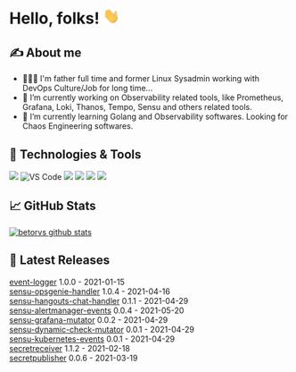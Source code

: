 
# Hello, folks! <img src="https://raw.githubusercontent.com/betorvs/betorvs/main/images/wave.gif" width="30px">

## &#x270d; About me
- 👨‍👩‍👦 I'm father full time and former Linux Sysadmin working with DevOps Culture/Job for long time...
-  🔭 I’m currently working on Observability related tools, like Prometheus, Grafana, Loki, Thanos, Tempo, Sensu and others related tools.
- 🌱 I’m currently learning Golang and Observability softwares. Looking for Chaos Engineering softwares. 

## 🔧 Technologies & Tools
![](https://img.shields.io/badge/OS-Linux-informational?style=flat&logo=linux&logoColor=white&color=2bbc8a)
![VS Code](https://img.shields.io/badge/visualstudiocode-badge-blue.svg?logo=visual-studio-code&style=flat&logoColor=white&color=2bbc8a)
![](https://img.shields.io/badge/Code-Golang-informational?style=flat&logo=go&logoColor=white&color=2bbc8a)
![](https://img.shields.io/badge/Shell-Bash-informational?style=flat&logo=gnu-bash&logoColor=white&color=2bbc8a)
![](https://img.shields.io/badge/Tools-Docker-informational?style=flat&logo=docker&logoColor=white&color=2bbc8a)
![](https://img.shields.io/badge/Tools-Kubernetes-informational?style=flat&logo=kubernetes&logoColor=white&color=2bbc8a)

## &#x1f4c8; GitHub Stats

[![betorvs github stats](https://github-readme-stats.vercel.app/api?username=betorvs&show_icons=true)](https://github.com/betorvs/betorvs)


## 🤔 Latest Releases

[event-logger](https://github.com/betorvs/event-logger/releases/tag/1.0.0) 1.0.0 - 2021-01-15   
[sensu-opsgenie-handler](https://github.com/betorvs/sensu-opsgenie-handler/releases/tag/1.0.4) 1.0.4 - 2021-04-16   
[sensu-hangouts-chat-handler](https://github.com/betorvs/sensu-hangouts-chat-handler/releases/tag/0.1.1) 0.1.1 - 2021-04-29   
[sensu-alertmanager-events](https://github.com/betorvs/sensu-alertmanager-events/releases/tag/0.0.4) 0.0.4 - 2021-05-20   
[sensu-grafana-mutator](https://github.com/betorvs/sensu-grafana-mutator/releases/tag/0.0.2) 0.0.2 - 2021-04-29   
[sensu-dynamic-check-mutator](https://github.com/betorvs/sensu-dynamic-check-mutator/releases/tag/0.0.1) 0.0.1 - 2021-04-29   
[sensu-kubernetes-events](https://github.com/betorvs/sensu-kubernetes-events/releases/tag/0.0.1) 0.0.1 - 2021-04-29   
[secretreceiver](https://github.com/betorvs/secretreceiver/releases/tag/1.1.2) 1.1.2 - 2021-02-18   
[secretpublisher](https://github.com/betorvs/secretpublisher/releases/tag/0.0.6) 0.0.6 - 2021-03-19   
